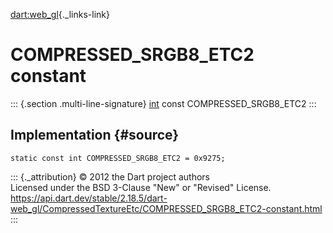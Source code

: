 [dart:web\_gl](../../dart-web_gl/dart-web_gl-library){._links-link}

COMPRESSED\_SRGB8\_ETC2 constant
================================

::: {.section .multi-line-signature}
[int](../../dart-core/int-class) const COMPRESSED\_SRGB8\_ETC2
:::

Implementation {#source}
--------------

``` {.language-dart data-language="dart"}
static const int COMPRESSED_SRGB8_ETC2 = 0x9275;
```

::: {._attribution}
© 2012 the Dart project authors\
Licensed under the BSD 3-Clause \"New\" or \"Revised\" License.\
<https://api.dart.dev/stable/2.18.5/dart-web_gl/CompressedTextureEtc/COMPRESSED_SRGB8_ETC2-constant.html>
:::
